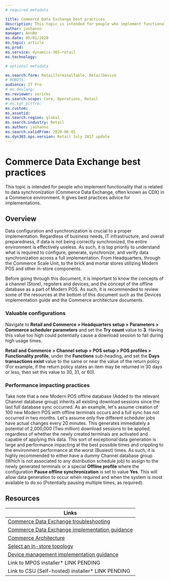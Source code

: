 ```yaml
---
# required metadata

title: Commerce Data Exchange best practices
description: This topic is intended for people who implement functionality that is related to data synchronization (Commerce Data Exchange, often known as CDX) in a Commerce environment. It gives best practices advice for implementations.
author: jashanno
manager: AnnBe
ms.date: 05/01/2020
ms.topic: article
ms.prod: 
ms.service: dynamics-365-retail
ms.technology: 

# optional metadata

ms.search.form: RetailTerminalTable, RetailDevice
# ROBOTS: 
audience: IT Pro
# ms.devlang: 
ms.reviewer: sericks
ms.search.scope: Core, Operations, Retail
# ms.tgt_pltfrm: 
ms.custom: 
ms.assetid: 
ms.search.region: global
ms.search.industry: Retail
ms.author: jashanno
ms.search.validFrom: 2020-06-01
ms.dyn365.ops.version: Retail July 2017 update
---
```


# Commerce Data Exchange best practices
This topic is intended for people who implement functionality that is related to data synchronization (Commerce Data Exchange, often known as CDX) in a Commerce environment. It gives best practices advice for implementations.

## Overview
Data configuration and synchronization is crucial to a proper implementation.  Regardless of business needs, IT infrastructure, and overall preparedness, if data is not being correctly synchronized, the entire environment is effectively useless.  As such, it is top priority to understand what is required to configure, generate, synchronize, and verify data synchronization across a full implementation. From Headquarters, through the Commerce Scale Unit, to the brick and mortar stores utilizing Modern POS and other in-store components.

Before going through this document, it is important to know the concepts of a channel (Store), registers and devices, and the concept of the offline database as a part of Modern POS.  As such, it is recommended to review some of the resources at the bottom of this document such as the Devices implementation guide and the Commerce architecture documents. 


### Valuable configurations
Navigate to **Retail and Commerce > Headquarters setup > Parameters > Commerce scheduler parameters** and set the **Try count** value to **3**.  Having this value too high could potentially cause a download session to fail during high usage times.

**Retail and Commerce > Channel setup > POS setup > POS profiles > Functionality profile**, under the **Functions** sub-heading, and set the **Days transactions exist** value to the same or near the value of the return policy (For example, if the return policy states an item may be returned in 30 days or less, then set this value to 30, 31, or 60).

### Performance impacting practices
Take note that a new Modern POS offline database (Added to the relevant Channel database group) inherits all existing download sessions since the last full database sync occurred.  As an example, let's assume creation of 100 new Modern POS with offline terminals occurs and a full sync has not occurred in two months.  Let's assume only five different scheduler jobs have actual changes every 20 minutes. This generates immediately a potential of 2,000,000 (Two million) download sessions to be applied, regardless of whether the newly created terminals are activated and capable of applying this data.  This sort of exceptional data generation is large and performance impacting at the best possible times and crippling to the environment performance at the worst (Busiest) times.  As such, it is highly recommended to either have a dummy Channel database group (Which is not associated to any distribution schedule job) to assign to the newly generated terminals or a special **Offline profile** where the configuration **Pause offline synchronization** is set to value **Yes**.  This will allow data generation to occur when required and when the system is most available to do so (Potentially pausing multiple times, as required).



## Resources
| Links |
|---------------------------------------------------|
| [Commerce Data Exchange troubleshooting](dev-itpro/CDX-Troubleshooting.md) |
| [Commerce Data Exchange implementation guidance](implementation-considerations-CDX.md) |
| [Commerce Architecture](commerce-architecture.md) |
| [Select an in-store topology](retail-in-store-topology.md) |
| [Device management implementation guidance](implementation-considerations-devices.md) |
| Link to MPOS installer* LINK PENDING |
| Link to CSU (Self-hosted) installer* LINK PENDING |

